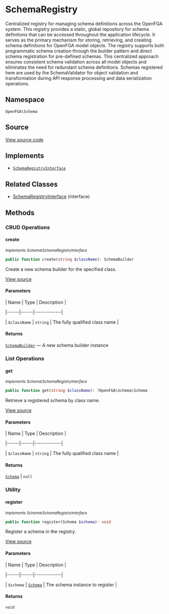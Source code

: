 # SchemaRegistry

Centralized registry for managing schema definitions across the OpenFGA system. This registry provides a static, global repository for schema definitions that can be accessed throughout the application lifecycle. It serves as the primary mechanism for storing, retrieving, and creating schema definitions for OpenFGA model objects. The registry supports both programmatic schema creation through the builder pattern and direct schema registration for pre-defined schemas. This centralized approach ensures consistent schema validation across all model objects and eliminates the need for redundant schema definitions. Schemas registered here are used by the SchemaValidator for object validation and transformation during API response processing and data serialization operations.

## Namespace

`OpenFGA\Schema`

## Source

[View source code](https://github.com/evansims/openfga-php/blob/main/src/Schema/SchemaRegistry.php)

## Implements

* [`SchemaRegistryInterface`](SchemaRegistryInterface.md)

## Related Classes

* [SchemaRegistryInterface](Schema/SchemaRegistryInterface.md) (interface)

## Methods

### CRUD Operations

#### create

*<small>Implements Schema\SchemaRegistryInterface</small>*

```php
public function create(string $className): SchemaBuilder

```

Create a new schema builder for the specified class.

[View source](https://github.com/evansims/openfga-php/blob/main/src/Schema/SchemaRegistryInterface.php#L29)

#### Parameters

| Name | Type | Description |

|------|------|-------------|

| `$className` | `string` | The fully qualified class name |

#### Returns

[`SchemaBuilder`](SchemaBuilder.md) — A new schema builder instance

### List Operations

#### get

*<small>Implements Schema\SchemaRegistryInterface</small>*

```php
public function get(string $className): ?OpenFGA\Schema\Schema

```

Retrieve a registered schema by class name.

[View source](https://github.com/evansims/openfga-php/blob/main/src/Schema/SchemaRegistryInterface.php#L37)

#### Parameters

| Name | Type | Description |

|------|------|-------------|

| `$className` | `string` | The fully qualified class name |

#### Returns

[`Schema`](Schema.md) &#124; `null`

### Utility

#### register

*<small>Implements Schema\SchemaRegistryInterface</small>*

```php
public function register(Schema $schema): void

```

Register a schema in the registry.

[View source](https://github.com/evansims/openfga-php/blob/main/src/Schema/SchemaRegistryInterface.php#L44)

#### Parameters

| Name | Type | Description |

|------|------|-------------|

| `$schema` | [`Schema`](Schema.md) | The schema instance to register |

#### Returns

`void`
